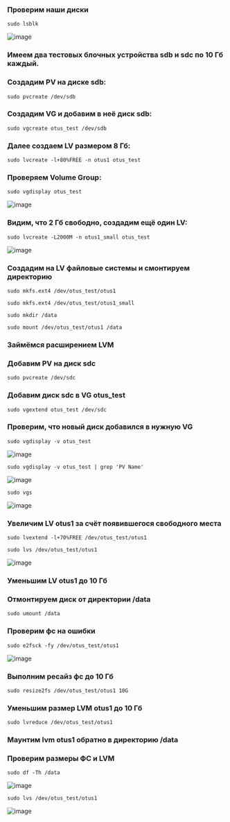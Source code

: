 ### Проверим наши диски

```
sudo lsblk
```
![image](https://github.com/user-attachments/assets/4d5ec35f-a175-4eaf-a054-8dba43438936)

### Имеем два тестовых блочных устройства sdb и sdc по 10 Гб каждый.
### Создадим PV на диске sdb:
```
sudo pvcreate /dev/sdb
```
### Создадим VG и добавим в неё диск sdb:
```
sudo vgcreate otus_test /dev/sdb
```
### Далее создаем LV размером 8 Гб:
```
sudo lvcreate -l+80%FREE -n otus1 otus_test
```
### Проверяем Volume Group:
```
sudo vgdisplay otus_test
```
![image](https://github.com/user-attachments/assets/013e774b-e691-4826-8f4c-c159ab474422)

### Видим, что 2 Гб свободно, создадим ещё один LV:
```
sudo lvcreate -L2000M -n otus1_small otus_test
```

![image](https://github.com/user-attachments/assets/a3517f6d-d96f-4314-a647-57db734213e0)


### Создадим на LV файловые системы и смонтируем директорию
```
sudo mkfs.ext4 /dev/otus_test/otus1
```
```
sudo mkfs.ext4 /dev/otus_test/otus1_small
```
```
sudo mkdir /data
```
```
sudo mount /dev/otus_test/otus1 /data
```
### Займёмся расширением LVM
### Добавим PV на диск sdc
```
sudo pvcreate /dev/sdc
```
### Добавим диск sdc в VG otus_test
```
sudo vgextend otus_test /dev/sdc
```
### Проверим, что новый диск добавился в нужную VG
```
sudo vgdisplay -v otus_test
```
![image](https://github.com/user-attachments/assets/34784b83-2e30-4e77-8722-8a08fc0fb42d)


```
sudo vgdisplay -v otus_test | grep 'PV Name'
```
![image](https://github.com/user-attachments/assets/28b34526-df3f-4020-b8a1-9966684de2a9)

```
sudo vgs
```
![image](https://github.com/user-attachments/assets/2d0801a8-3cf8-4a0f-81be-fdd9e6b2a0e9)

### Увеличим LV otus1 за счёт появившегося свободного места
```
sudo lvextend -l+70%FREE /dev/otus_test/otus1
```
```
sudo lvs /dev/otus_test/otus1
```
![image](https://github.com/user-attachments/assets/5d40062d-7c1a-4358-9a3f-5fae12240a9f)


### Уменьшим LV otus1 до 10 Гб
### Отмонтируем диск от директории /data
```
sudo umount /data
```
### Проверим фс на ошибки
```
sudo e2fsck -fy /dev/otus_test/otus1
```
![image](https://github.com/user-attachments/assets/55e882b4-1fac-48da-a1ab-7ab18a9ff801)

### Выполним ресайз фс до 10 Гб
```
sudo resize2fs /dev/otus_test/otus1 10G
```

### Уменьшим размер LVM otus1 до 10 Гб
```
sudo lvreduce /dev/otus_test/otus1
```
### Маунтим lvm otus1 обратно в директорию /data
### Проверим размеры ФС и LVM
```
sudo df -Th /data
```
![image](https://github.com/user-attachments/assets/6d0a7825-a0b8-4e9f-90b2-142954dcc2bf)

```
sudo lvs /dev/otus_test/otus1
```
![image](https://github.com/user-attachments/assets/c5fa5086-2097-4607-b418-0c5a39bdd1f8)


